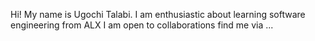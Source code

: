 Hi!
My name is Ugochi Talabi.
I am enthusiastic about learning software engineering from ALX
I am open to collaborations 
find me via ...
